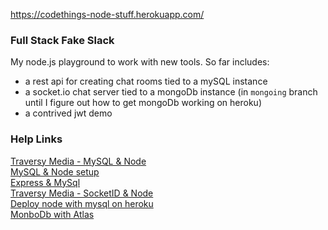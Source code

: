 https://codethings-node-stuff.herokuapp.com/

### Full Stack Fake Slack
My node.js playground to work with new tools.  So far includes:  
- a rest api for creating chat rooms tied to a mySQL instance 
- a socket.io chat server tied to a mongoDb instance (in `mongoing` branch until I figure out how to get mongoDb working on heroku)
- a contrived jwt demo

### Help Links    
[Traversy Media - MySQL & Node](https://youtu.be/EN6Dx22cPRI)   
[MySQL & Node setup](https://www.terlici.com/2015/08/13/mysql-node-express.html)   
[Express & MySql](https://bezkoder.com/node-js-rest-api-express-mysql/)   
[Traversy Media - SocketID & Node](https://youtu.be/jD7FnbI76Hg)   
[Deploy node with mysql on heroku](https://bezkoder.com/deploy-node-js-app-heroku-cleardb-mysql/)    
[MonboDb with Atlas](https://stackoverflow.com/questions/42159175/connecting-heroku-app-to-atlas-mongodb-cloud-service)   

